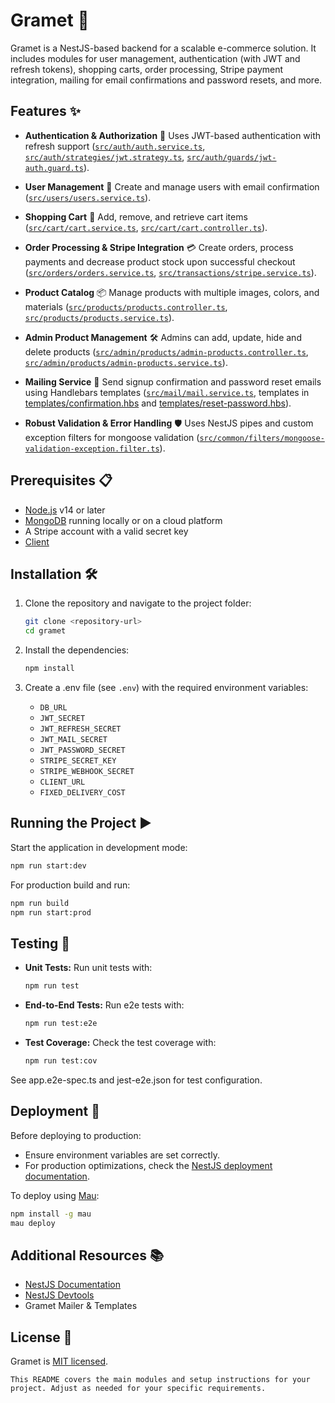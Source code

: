 # Gramet 🚀

Gramet is a NestJS-based backend for a scalable e-commerce solution. It includes modules for user management, authentication (with JWT and refresh tokens), shopping carts, order processing, Stripe payment integration, mailing for email confirmations and password resets, and more.

## Features ✨

- **Authentication & Authorization** 🔐
  Uses JWT-based authentication with refresh support ([`src/auth/auth.service.ts`](src/auth/auth.service.ts), [`src/auth/strategies/jwt.strategy.ts`](src/auth/strategies/jwt.strategy.ts), [`src/auth/guards/jwt-auth.guard.ts`](src/auth/guards/jwt-auth.guard.ts)).

- **User Management** 👥
  Create and manage users with email confirmation ([`src/users/users.service.ts`](src/users/users.service.ts)).

- **Shopping Cart** 🛒
  Add, remove, and retrieve cart items ([`src/cart/cart.service.ts`](src/cart/cart.service.ts), [`src/cart/cart.controller.ts`](src/cart/cart.controller.ts)).

- **Order Processing & Stripe Integration** 💳
  Create orders, process payments and decrease product stock upon successful checkout ([`src/orders/orders.service.ts`](src/orders/orders.service.ts), [`src/transactions/stripe.service.ts`](src/transactions/stripe.service.ts)).

- **Product Catalog** 📦
  Manage products with multiple images, colors, and materials ([`src/products/products.controller.ts`](src/products/products.controller.ts), [`src/products/products.service.ts`](src/products/products.service.ts)).

- **Admin Product Management** 🛠️
  Admins can add, update, hide and delete products ([`src/admin/products/admin-products.controller.ts`](src/admin/products/admin-products.controller.ts), [`src/admin/products/admin-products.service.ts`](src/admin/products/admin-products.service.ts)).

- **Mailing Service** 📧
  Send signup confirmation and password reset emails using Handlebars templates ([`src/mail/mail.service.ts`](src/mail/mail.service.ts), templates in [templates/confirmation.hbs](templates/confirmation.hbs) and [templates/reset-password.hbs](templates/reset-password.hbs)).

- **Robust Validation & Error Handling** 🛡️
  Uses NestJS pipes and custom exception filters for mongoose validation ([`src/common/filters/mongoose-validation-exception.filter.ts`](src/common/filters/mongoose-validation-exception.filter.ts)).

## Prerequisites 📋

- [Node.js](https://nodejs.org/) v14 or later
- [MongoDB](https://mongodb.com) running locally or on a cloud platform
- A Stripe account with a valid secret key
- [Client](https://github.com/GramosTV/gramet-client)

## Installation 🛠️

1. Clone the repository and navigate to the project folder:

   ```sh
   git clone <repository-url>
   cd gramet
   ```

2. Install the dependencies:

   ```sh
   npm install
   ```

3. Create a .env file (see `.env`) with the required environment variables:
   - `DB_URL`
   - `JWT_SECRET`
   - `JWT_REFRESH_SECRET`
   - `JWT_MAIL_SECRET`
   - `JWT_PASSWORD_SECRET`
   - `STRIPE_SECRET_KEY`
   - `STRIPE_WEBHOOK_SECRET`
   - `CLIENT_URL`
   - `FIXED_DELIVERY_COST`

## Running the Project ▶️

Start the application in development mode:

```sh
npm run start:dev
```

For production build and run:

```sh
npm run build
npm run start:prod
```

## Testing 🧪

- **Unit Tests:**
  Run unit tests with:

  ```sh
  npm run test
  ```

- **End-to-End Tests:**
  Run e2e tests with:

  ```sh
  npm run test:e2e
  ```

- **Test Coverage:**
  Check the test coverage with:
  ```sh
  npm run test:cov
  ```

See app.e2e-spec.ts and jest-e2e.json for test configuration.

## Deployment 🚀

Before deploying to production:

- Ensure environment variables are set correctly.
- For production optimizations, check the [NestJS deployment documentation](https://docs.nestjs.com/deployment).

To deploy using [Mau](https://mau.nestjs.com):

```sh
npm install -g mau
mau deploy
```

## Additional Resources 📚

- [NestJS Documentation](https://docs.nestjs.com)
- [NestJS Devtools](https://devtools.nestjs.com)
- Gramet Mailer & Templates

## License 📄

Gramet is [MIT licensed](https://github.com/nestjs/nest/blob/master/LICENSE).

```
This README covers the main modules and setup instructions for your project. Adjust as needed for your specific requirements.
```
